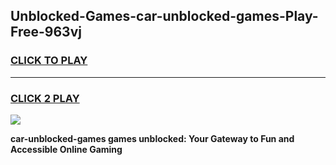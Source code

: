 
## Unblocked-Games-car-unblocked-games-Play-Free-963vj
<h3>
<a href="https://premium76.site?title=car-unblocked-games&ref=22A">CLICK TO PLAY</a></h3>
<hr>

<h3>
<a href="https://premium76.site?title=car-unblocked-games&ref=22A">CLICK 2 PLAY</a>
  
</h3>

<a href="https://premium76.site?title=car-unblocked-games&ref=22A"><img src="https://clearcache.store/games.png"></a>


**car-unblocked-games games unblocked: Your Gateway to Fun and Accessible Online Gaming**
